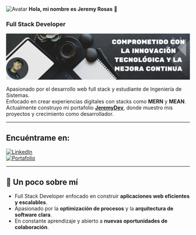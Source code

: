 ![Avatar](./images/avatar_pequeño.png) **Hola, mi nombre es Jeremy Rosas** 🚀  
### Full Stack Developer  

![Banner](./images/banner.png)  


Apasionado por el desarrollo web full stack y estudiante de Ingeniería de Sistemas.  
Enfocado en crear experiencias digitales con stacks como **MERN** y **MEAN**.  
Actualmente construyo mi portafolio [**JeremyDev**](https://frontend-8izd.onrender.com/), donde muestro mis proyectos y crecimiento como desarrollador.

---

## Encuéntrame en:

[![LinkedIn](https://img.shields.io/badge/LinkedIn-Jeremy_Rosas-0077B5?style=for-the-badge&logo=linkedin&logoColor=white&labelColor=101010)](https://www.linkedin.com/in/jeremy-rosas)  
[![Portafolio](https://img.shields.io/badge/Portafolio-JeremyDev-4CAF50?style=for-the-badge&logoColor=white&labelColor=101010)](https://frontend-8izd.onrender.com/)  


---

## 🚀 Un poco sobre mí

- Full Stack Developer enfocado en construir **aplicaciones web eficientes y escalables**.  
- Apasionado por la **optimización de procesos** y la **arquitectura de software clara**.  
- En constante aprendizaje y abierto a **nuevas oportunidades de colaboración**.  
